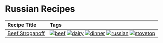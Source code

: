 # Russian Recipes 

|Recipe Title|Tags
|:---|:---|
|[Beef Stroganoff](../recipes/beefstroganoff.md)|<a href="../tags/beef.html"><img src="https://img.shields.io/badge/tag-beef-93e32e" alt="beef" /></a> <a href="../tags/dairy.html"><img src="https://img.shields.io/badge/tag-dairy-4b9e32" alt="dairy" /></a> <a href="../tags/dinner.html"><img src="https://img.shields.io/badge/tag-dinner-945e60" alt="dinner" /></a> <a href="../tags/russian.html"><img src="https://img.shields.io/badge/tag-russian-4a7017" alt="russian" /></a> <a href="../tags/stovetop.html"><img src="https://img.shields.io/badge/tag-stovetop-9bf4b7" alt="stovetop" /></a>|